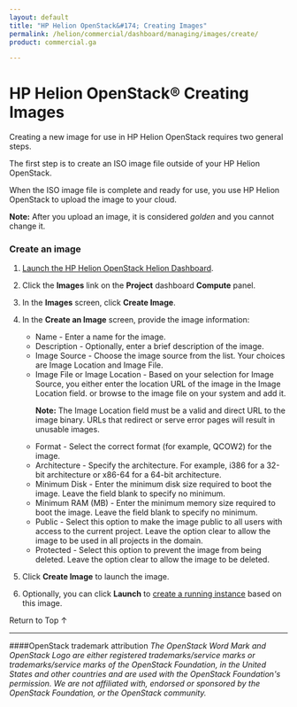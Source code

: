 ```yaml
---
layout: default
title: "HP Helion OpenStack&#174; Creating Images"
permalink: /helion/commercial/dashboard/managing/images/create/
product: commercial.ga

---
```

<!--UNDER REVISION-->

<script>

function PageRefresh {
onLoad="window.refresh"
}

PageRefresh();

</script>

<!--
<p style="font-size: small;"> <a href="/helion/commercial/ga1/install/">&#9664; PREV</a> | <a href="/helion/commercial/ga1/install-overview/">&#9650; UP</a> | <a href="/helion/commercial/ga1/">NEXT &#9654;</a> </p>
-->

# HP Helion OpenStack&#174; Creating Images

Creating a new image for use in HP Helion OpenStack requires two general steps.</p>

The first step is to create an ISO image file outside of your HP Helion OpenStack. </p>

When the ISO image file is complete and ready for use, you use HP Helion OpenStack to upload the image to your cloud.</p>

<strong>Note:</strong> After you upload an image, it is considered *golden* and you cannot change it.</p>

### Create an image ###

1. [Launch the HP Helion OpenStack Helion Dashboard](/helion/openstack/dashboard/login/).

2. Click the <strong>Images</strong> link on the <strong>Project</strong> dashboard <strong>Compute</strong> panel.</p>

3. In the <strong>Images</strong> screen, click <strong>Create Image</strong>.</p>

4. In the <strong>Create an Image</strong> screen, provide the image information:</p>

	* Name - Enter a name for the image.</li>
	* Description - Optionally, enter a brief description of the image.</li>
	* Image Source - Choose the image source from the list. Your choices are Image Location and Image File.</li>
	* Image File or Image Location - Based on your selection for Image Source, you either enter the location URL of the image in the Image Location field. or browse to the image file on your system and add it.</p>
		**Note:** The Image Location field must be a valid and direct URL to the image binary. URLs that redirect or serve error pages will result in unusable images.</p>
	* Format - Select the correct format (for example, QCOW2) for the image.</li>
	* Architecture - Specify the architecture. For example, i386 for a 32-bit architecture or x86-64 for a 64-bit architecture.</li>
	* Minimum Disk - Enter the minimum disk size required to boot the image. Leave the field blank to specify no minimum. </li>
	* Minimum RAM (MB) - Enter the minimum memory size required to boot the image. Leave the field blank to specify no minimum.</li>
	* Public - Select this option to make the image public to all users with access to the current project. Leave the option clear to allow the image to be used in all projects in the domain.</li>
	* Protected - Select this option to prevent the image from being deleted.  Leave the option clear to allow the image to be deleted.</li>

5. Click <strong>Create Image</strong> to launch the image.	</p>

6. Optionally, you can click <strong>Launch</strong> to [create a running instance](/helion/commercial/dashboard/managing/instances/create/) based on this image.</p>

<a href="#top" style="padding:14px 0px 14px 0px; text-decoration: none;"> Return to Top &#8593; </a></p>


----
####OpenStack trademark attribution
*The OpenStack Word Mark and OpenStack Logo are either registered trademarks/service marks or trademarks/service marks of the OpenStack Foundation, in the United States and other countries and are used with the OpenStack Foundation's permission. We are not affiliated with, endorsed or sponsored by the OpenStack Foundation, or the OpenStack community.*